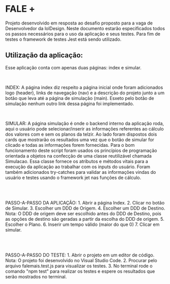 <h1>FALE +</h1>

<p>Projeto desenvolvido em resposta ao desafio proposto para a vaga de Desenvolvedor da lolDesign. Neste documento estarão especificados todos os passos necessários para o uso da aplicação e seus testes. Para fim de testes o framework de testes Jest está sendo utilizado.</p>

<h2>Utilização da aplicação:</h2>
<p>Esse aplicação conta com apenas duas páginas: index e simular. </p>
<br>
<p>INDEX: A página index diz respeito a página inicial onde foram adicionados logo (header), links de navegação (nav) e a descrição do projeto junto a um botão que leva até a página de simulação (main). Esxeto pelo botão de simulação nenhum outro link dessa página foi implementado.</p>
<br>
<p>SIMULAR: A página simulação é onde o backend interno da aplicação roda, aqui o usuário pode selecionar/inserir as
informações referentes ao cálculo dos valores com e sem os planos da telzir. Ao lado foram dispostos dois cards que
mostrarão os resultados uma vez que o botão de simular for clicado e todas as informações forem fornecidas. Para o bom
funcionamento deste script foram usados os princípios de programação orientada a objetos na confecção de uma classe reutilizável chamada Simulacao. Essa classe fornece os atributos e métodos vitais para a execução da aplicação ao trabalhar com os inputs do usuário. Foram também adicionados try-catches para validar as informações vindas do usuário e testes usando o framework jet nas funções de cálculo.</p>
<br>
<br>
<p>PASSO-A-PASSO DA APLICAÇÃO:
    1. Abrir a página Index.
    2. Clicar no botão de Simular.
    3. Escolher um DDD de Origem. 
    4. Escolher um DDD de Destino.
    Nota: O DDD de origem deve ser escolhido antes do DDD de Destino, pois as opções de destino são geradas a 
    partir da escolha do DDD de origem. 
    5. Escolher o Plano.
    6. Inserir um tempo válido (maior do que 0)
    7. Clicar em simular.    
</p>
<br>
<br>
<p>PASSO-A-PASSO DO TESTE:
    1. Abrir o projeto em um editor de código.
    Nota: O projeto foi desenvolvido no Visual Studio Code.
    2. Procurar pelo arquivo falemais.test.js para visualizar os testes.
    3. No terminal rode o comando "npm test" para realizar os testes e espere os resultados que serão
    mostrados no terminal.
</p>